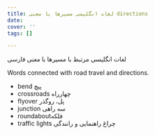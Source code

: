```yaml
---
title: لغات انگلیسی مسیرها با معنی directions
date: 
cover: ''
tags: []

---
```

لغات انگلیسی مرتبط با مسیرها با معنی فارسی 

Words connected with road travel and directions. 

* bend  پیچ
* crossroads چهارراه
* flyover پل، روگذر
* junction سه راهی
* roundaboutفلکه 
* traffic lights چراغ راهنمایی و رانندگی 